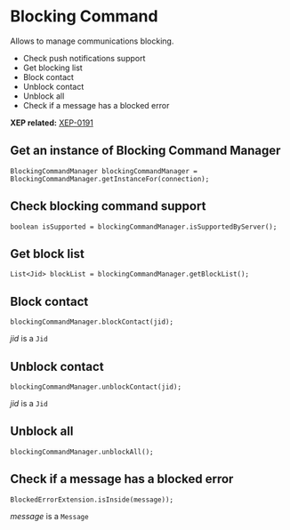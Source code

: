 Blocking Command
================

Allows to manage communications blocking.

  * Check push notifications support
  * Get blocking list
  * Block contact
  * Unblock contact
  * Unblock all
  * Check if a message has a blocked error


**XEP related:** [XEP-0191](http://xmpp.org/extensions/xep-0191.html)


Get an instance of Blocking Command Manager
-------------------------------------------

```
BlockingCommandManager blockingCommandManager = BlockingCommandManager.getInstanceFor(connection);
```


Check blocking command support
------------------------------

```
boolean isSupported = blockingCommandManager.isSupportedByServer();
```


Get block list
--------------

```
List<Jid> blockList = blockingCommandManager.getBlockList();
```


Block contact
-------------

```
blockingCommandManager.blockContact(jid);
```
*jid* is a `Jid`


Unblock contact
---------------

```
blockingCommandManager.unblockContact(jid);
```
*jid* is a `Jid`


Unblock all
-----------

```
blockingCommandManager.unblockAll();
```


Check if a message has a blocked error
--------------------------------------

```
BlockedErrorExtension.isInside(message));
```
*message* is a `Message`

